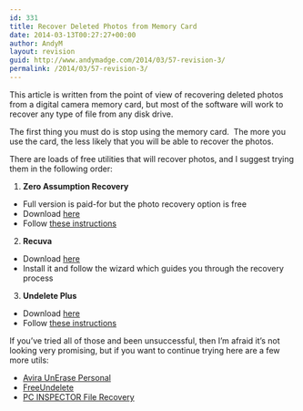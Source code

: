 ```yaml
---
id: 331
title: Recover Deleted Photos from Memory Card
date: 2014-03-13T00:27:27+00:00
author: AndyM
layout: revision
guid: http://www.andymadge.com/2014/03/57-revision-3/
permalink: /2014/03/57-revision-3/
---
```

This article is written from the point of view of recovering deleted photos from a digital camera memory card, but most of the software will work to recover any type of file from any disk drive.

The first thing you must do is stop using the memory card.  The more you use the card, the less likely that you will be able to recover the photos.

There are loads of free utilities that will recover photos, and I suggest trying them in the following order:

  1. **Zero Assumption Recovery** 
  * Full version is paid-for but the photo recovery option is free
  * Download [here](http://www.z-a-recovery.com/zar83setup.exe)
  * Follow [these instructions](http://www.z-a-recovery.com/demo-ir.htm)

  2. **Recuva**
  * Download [here](http://www.recuva.com/download)
  * Install it and follow the wizard which guides you through the recovery process

  3. **Undelete Plus**
  * Download [here](http://www.undelete-plus.com/download.html)
  * Follow [these instructions](http://www.undelete-plus.com/help/7_quickstart.html)

If you&#8217;ve tried all of those and been unsuccessful, then I&#8217;m afraid it&#8217;s not looking very promising, but if you want to continue trying here are a few more utils:

  * [<span class="header_gray">Avira UnErase Personal</span>](http://www.free-av.com/en/tools/10/avira_unerase_personal.html)
  * [<span class="header_gray">FreeUndelete</span>](http://www.officerecovery.com/freeundelete/)
  * [<span class="contentname"><span class="Stil5">PC</span> INSPECTOR File Recovery</span>](http://www.pcinspector.de/default.htm?Language=1)